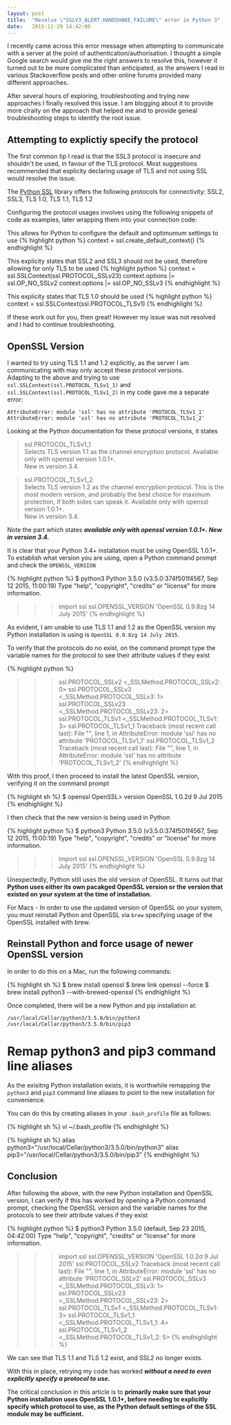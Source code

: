 ```yaml
---
layout: post
title:  "Resolve \"SSLV3_ALERT_HANDSHAKE_FAILURE\" error in Python 3"
date:   2015-12-29 14:42:00
---
```


I recently came across this error message when attempting to communicate with a server at the point of authentication/authorisation. I thought a simple Google search would give me the right answers to resolve this, however it turned out to be more complicated than anticipated, as the answers I read in various Stackoverflow posts and other online forums provided many different approaches.

After several hours of exploring, troubleshooting and trying new approaches I finally resolved this issue. I am blogging about it to provide more clraity on the approach that helped me and to provide geneal troubleshooting steps to identify the root issue.

## Attempting to explictiy specify the protocol

The first common tip I read is that the SSL3 protocol is insecure and shouldn't be used, in favour of the TLS protocol. Most suggestions recommended that explicity declaring usage of TLS and not using SSL would resolve the issue. 

The [Python SSL][] library offers the following protocols for connectivity: SSL2, SSL3, TLS 1.0, TLS 1.1, TLS 1.2 

Configuring the protocol usages involves using the following snippets of code as examples, later wrapping them into your connection code:

This allows for Python to configure the default and optimumum settings to use
{% highlight python %}
context = ssl.create_default_context()
{% endhighlight %}

This explicity states that SSL2 and SSL3 should not be used, therefore allowing for only TLS to be used
{% highlight python %}
context = ssl.SSLContext(ssl.PROTOCOL_SSLv23)
context.options |= ssl.OP_NO_SSLv2
context.options |= ssl.OP_NO_SSLv3
{% endhighlight %}

This explicity states that TLS 1.0 should be used 
{% highlight python %}
context = ssl.SSLContext(ssl.PROTOCOL_TLSv1)
{% endhighlight %}

If these work out for you, then great! However my issue was not resolved and I had to continue troubleshooting.

## OpenSSL Version

I wanted to try using TLS 1.1 and 1.2 explicitly, as the server I am communicating with may only accept these protocol versions.  
Adapting to the above and trying to use ``` ssl.SSLContext(ssl.PROTOCOL_TLSv1_1) ``` and ``` ssl.SSLContext(ssl.PROTOCOL_TLSv1_2) ``` in my code gave me a separate error:

``` AttributeError: module 'ssl' has no attribute 'PROTOCOL_TLSv1_1' ```  
``` AttributeError: module 'ssl' has no attribute 'PROTOCOL_TLSv1_2' ```

Looking at the Python documentation for these protocol versions, it states

> ssl.PROTOCOL_TLSv1_1  
Selects TLS version 1.1 as the channel encryption protocol. Available only with openssl version 1.0.1+.  
New in version 3.4.

> ssl.PROTOCOL_TLSv1_2  
Selects TLS version 1.2 as the channel encryption protocol. This is the most modern version, and probably the best choice for maximum protection, if both sides can speak it. Available only with openssl version 1.0.1+.  
New in version 3.4.

Note the part which states ***available only with openssl version 1.0.1+. New in version 3.4.***

It is clear that your Python 3.4+ installation must be using OpenSSL 1.0.1+. To establish what version you are using, open a Python command prompt and check the ``` OPENSSL_VERSION ```

{% highlight python %}
$ python3
Python 3.5.0 (v3.5.0:374f501f4567, Sep 12 2015, 11:00:19) 
Type "help", "copyright", "credits" or "license" for more information.
>>> import ssl
>>> ssl.OPENSSL_VERSION
'OpenSSL 0.9.8zg 14 July 2015'
{% endhighlight %}

As evident, I am unable to use TLS 1.1 and 1.2 as the OpenSSL version my Python installation is using is ``` OpenSSL 0.9.8zg 14 July 2015 ```.

To verify that the protocols do no exist, on the command prompt type the variable names for the protocol to see their attribute values if they exist

{% highlight python %}
>>> ssl.PROTOCOL_SSLv2
<_SSLMethod.PROTOCOL_SSLv2: 0>
>>> ssl.PROTOCOL_SSLv3
<_SSLMethod.PROTOCOL_SSLv3: 1>
>>> ssl.PROTOCOL_SSLv23
<_SSLMethod.PROTOCOL_SSLv23: 2>
>>> ssl.PROTOCOL_TLSv1
<_SSLMethod.PROTOCOL_TLSv1: 3>
>>> ssl.PROTOCOL_TLSv1_1
Traceback (most recent call last):
  File "<stdin>", line 1, in <module>
AttributeError: module 'ssl' has no attribute 'PROTOCOL_TLSv1_1'
>>> ssl.PROTOCOL_TLSv1_2
Traceback (most recent call last):
  File "<stdin>", line 1, in <module>
AttributeError: module 'ssl' has no attribute 'PROTOCOL_TLSv1_2'
{% endhighlight %}

With this proof, I then proceed to install the latest OpenSSL version, verifying it on the command prompt

{% highlight sh %}
$ openssl
OpenSSL> version
OpenSSL 1.0.2d 9 Jul 2015
{% endhighlight %}

I then check that the new version is being used in Python

{% highlight python %}
$ python3
Python 3.5.0 (v3.5.0:374f501f4567, Sep 12 2015, 11:00:19) 
Type "help", "copyright", "credits" or "license" for more information.
>>> import ssl
>>> ssl.OPENSSL_VERSION
'OpenSSL 0.9.8zg 14 July 2015'
{% endhighlight %}

Unexpectedly, Python still uses the old version of OpenSSL. It turns out that **Python uses either its own pacakged OpenSSL version or the version that existed on your system at the time of installation.**

For Macs - In order to use the updated version of OpenSSL on your system, you must reinstall Python and OpenSSL via ```brew``` specifying usage of the OpenSSL installed with brew.

## Reinstall Python and force usage of newer OpenSSL version

In order to do this on a Mac, run the following commands:

{% highlight sh %}
$ brew install openssl
$ brew link openssl --force
$ brew install python3 --with-brewed-openssl
{% endhighlight %}

Once completed, there will be a new Python and pip installation at:

```
/usr/local/Cellar/python3/3.5.0/bin/python3  
/usr/local/Cellar/python3/3.5.0/bin/pip3
```

# Remap python3 and pip3 command line aliases

As the exisitng Python installation exists, it is worthwhile remapping the ```python3``` and ```pip3``` command line aliases to point to the new installation for convenience. 

You can do this by creating aliases in your ```.bash_profile``` file as follows:

{% highlight sh %}
vi ~/.bash_profile
{% endhighlight %}

{% highlight sh %}
alias python3="/usr/local/Cellar/python3/3.5.0/bin/python3"
alias pip3="/usr/local/Cellar/python3/3.5.0/bin/pip3"
{% endhighlight %}

## Conclusion

After following the above, with the new Python installation and OpenSSL version, I can verify if this has worked by opening a Python command prompt, checking the OpenSSL version and the variable names for the protocols to see their attribute values if they exist

{% highlight python %}
$ python3
Python 3.5.0 (default, Sep 23 2015, 04:42:00) 
Type "help", "copyright", "credits" or "license" for more information.
>>> import ssl
>>> ssl.OPENSSL_VERSION
'OpenSSL 1.0.2d 9 Jul 2015'
>>> ssl.PROTOCOL_SSLv2
Traceback (most recent call last):
  File "<stdin>", line 1, in <module>
AttributeError: module 'ssl' has no attribute 'PROTOCOL_SSLv2'
>>> ssl.PROTOCOL_SSLv3
<_SSLMethod.PROTOCOL_SSLv3: 1>
>>> ssl.PROTOCOL_SSLv23
<_SSLMethod.PROTOCOL_SSLv23: 2>
>>> ssl.PROTOCOL_TLSv1
<_SSLMethod.PROTOCOL_TLSv1: 3>
>>> ssl.PROTOCOL_TLSv1_1
<_SSLMethod.PROTOCOL_TLSv1_1: 4>
>>> ssl.PROTOCOL_TLSv1_2
<_SSLMethod.PROTOCOL_TLSv1_2: 5>
{% endhighlight %}

We can see that TLS 1.1 and TLS 1.2 exist, and SSL2 no longer exists. 

With this in place, retrying my code has worked ***without a need to even explicitly specify a protocol to use.***

The critical conclusion in this article is to **primarily make sure that your Python installation uses OpenSSL 1.0.1+, before needing to explicitly specify which protocol to use, as the Python default settings of the SSL module may be sufficient.**

[Python SSL]: https://docs.python.org/3/library/ssl.html 

